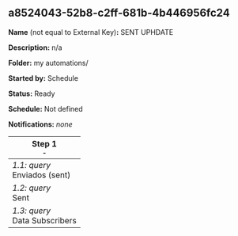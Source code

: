 ## a8524043-52b8-c2ff-681b-4b446956fc24

**Name** (not equal to External Key)**:** SENT UPHDATE

**Description:** n/a

**Folder:** my automations/

**Started by:** Schedule

**Status:** Ready

**Schedule:** Not defined

**Notifications:** _none_


| Step 1<br>_<small>-</small>_ |
| --- |
| _1.1: query_<br>Enviados (sent) |
| _1.2: query_<br>Sent |
| _1.3: query_<br>Data Subscribers |
